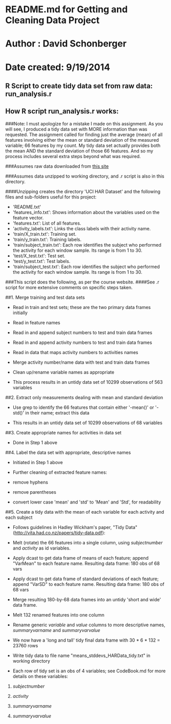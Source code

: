 README.md for Getting and Cleaning Data Project
===============================================

Author : David Schonberger
==========================

Date created: 9/19/2014
=======================

R Script to create tidy data set from raw data: run_analysis.r
--------------------------------------------------------------

How R script run_analysis.r works:
----------------------------------

###Note: I must apologize for a mistake I made on this assignment. As you will see, I produced a tidy data set with MORE information than was requested. The assignment called for finding just the average (mean) of all features involving either the mean or standard deviation of the measured variable; 66 features by my count. My tidy data set actually provides both the mean AND the standard deviation of those 66 features. And so my process includes several extra steps beyond what was required.

###Assumes raw data downloaded from [this site](https://d396qusza40orc.cloudfront.net/getdata%2Fprojectfiles%2FUCI%20HAR%20Dataset.zip)

###Assumes data unzipped to working directory, and .r script is also in this directory.

####Unzipping creates the directory 'UCI HAR Dataset' and the following files and sub-folders useful for this project:

* 'README.txt'
* 'features_info.txt': Shows information about the variables used on the feature vector.
* 'features.txt': List of all features.
* 'activity_labels.txt': Links the class labels with their activity name.
* 'train/X_train.txt': Training set.
* 'train/y_train.txt': Training labels.
* 'train/subject_train.txt': Each row identifies the subject who performed the activity for each window sample. Its range is from 1 to 30.
* 'test/X_test.txt': Test set.
* 'test/y_test.txt': Test labels.
* 'train/subject_test.txt': Each row identifies the subject who performed the activity for each window sample. Its range is from 1 to 30.

###This script does the following, as per the course website. 
####See .r script for more extensive comments on specific steps taken.

##1. Merge training and test data sets

* Read in train and test sets; these are the two primary data frames initially

* Read in feature names

* Read in and append subject numbers to test and train data frames

* Read in and append activity numbers to test and train data frames

* Read in data that maps activity numbers to activities names

* Merge activity number/name data with test and train data frames

* Clean up/rename variable names as appropriate

* This process results in an untidy data set of 10299 observations of 563 variables
 

##2. Extract only measurements dealing with mean and standard deviation

* Use grep to identify the 66 features that contain either '-mean()' or '-std()' in their name; extract this data

* This results in an untidy data set of 10299 observations of 68 variables


##3. Create appropriate names for activities in data set

* Done in Step 1 above


##4. Label the data set with appropriate, descriptive names

* Initiated in Step 1 above

* Further cleaning of extracted feature names:

 - remove hyphens
 
 - remove parentheses
 
 - convert lower case 'mean' and 'std' to 'Mean' and 'Std', for readability


##5. Create a tidy data with the mean of each variable for each activity and each subject

* Follows guidelines in Hadley Wickham's paper, "Tidy Data" (http://vita.had.co.nz/papers/tidy-data.pdf):

 - Melt (rotate) the 66 features into a single column, using *subjectnumber* and *activity* as id variables.

 - Apply dcast to get data frame of means of each feature; append "VarMean" to each feature name. Resulting data frame: 180 obs of 68 vars

 - Apply dcast to get data frame of standard deviations of each feature; append "VarSD"  to each feature name.  Resulting data frame: 180 obs of 68 vars
 
 - Merge resulting 180-by-68 data frames into an untidy 'short and wide' data frame.

 - Melt 132 renamed features into one column
 
 - Rename generic *variable* and *value* columns to more descriptive names, *summaryvarname* and *summaryvarvalue*
 
 - We now have a 'long and tall' tidy final data frame with 30 * 6 * 132 = 23760 rows
 
 - Write tidy data to file name "means_stddevs_HARData_tidy.txt" in working directory
 
 - Each row of tidy set is an obs of 4 variables; see CodeBook.md for more details on these variables:
 
 1) *subjectnumber*
 
 2) *activity*
 
 3) *summaryvarname*  
 
 4) *summaryvarvalue*
